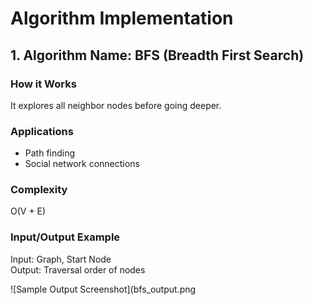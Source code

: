 # Algorithm Implementation

## 1. Algorithm Name: BFS (Breadth First Search)

### How it Works
It explores all neighbor nodes before going deeper.

### Applications
- Path finding
- Social network connections

### Complexity
O(V + E)

### Input/Output Example
Input: Graph, Start Node  
Output: Traversal order of nodes

![Sample Output Screenshot](bfs_output.png

